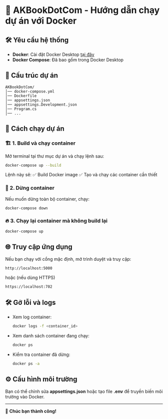 # 📖 AKBookDotCom - Hướng dẫn chạy dự án với Docker

## 🛠 Yêu cầu hệ thống
- **Docker**: Cài đặt Docker Desktop [tại đây](https://www.docker.com/get-started/)
- **Docker Compose**: Đã bao gồm trong Docker Desktop

## 📂 Cấu trúc dự án
```plaintext
AKBookDotCom/
│── docker-compose.yml
│── Dockerfile
│── appsettings.json
│── appsettings.Development.json
│── Program.cs
│── ...
```

## 🚀 Cách chạy dự án
### 🏗️ 1. Build và chạy container
Mở terminal tại thư mục dự án và chạy lệnh sau:
```sh
docker-compose up --build
```
Lệnh này sẽ:
✅ Build Docker image
✅ Tạo và chạy các container cần thiết

### 🔄 2. Dừng container
Nếu muốn dừng toàn bộ container, chạy:
```sh
docker-compose down
```

### 🔥 3. Chạy lại container mà không build lại
```sh
docker-compose up
```

## 🌐 Truy cập ứng dụng
Nếu bạn chạy với cổng mặc định, mở trình duyệt và truy cập:
```
http://localhost:5000
```
hoặc (nếu dùng HTTPS)
```
https://localhost:702
```

## 🛠 Gỡ lỗi và logs
- Xem log container:
  ```sh
  docker logs -f <container_id>
  ```
- Xem danh sách container đang chạy:
  ```sh
  docker ps
  ```
- Kiểm tra container đã dừng:
  ```sh
  docker ps -a
  ```

## ⚙️ Cấu hình môi trường
Bạn có thể chỉnh sửa **appsettings.json** hoặc tạo file **.env** để truyền biến môi trường vào Docker.

---
🚀 **Chúc bạn thành công!**

